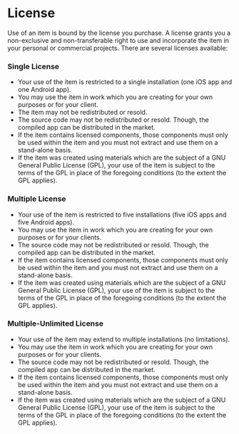 # License

Use of an item is bound by the license you purchase. A license grants you a non-exclusive and non-transferable right to use and incorporate the item in your personal or commercial projects. There are several licenses available:

### Single License

* Your use of the item is restricted to a single installation \(one iOS app and one Android app\).
* You may use the item in work which you are creating for your own purposes or for your client.
* The item may not be redistributed or resold.
* The source code may not be redistributed or resold. Though, the compiled app can be distributed in the market.
* If the item contains licensed components, those components must only be used within the item and you must not extract and use them on a stand-alone basis.
* If the item was created using materials which are the subject of a GNU General Public License \(GPL\), your use of the item is subject to the terms of the GPL in place of the foregoing conditions \(to the extent the GPL applies\).



### Multiple License

* Your use of the item is restricted to five installations \(five iOS apps and five Android apps\).
* You may use the item in work which you are creating for your own purposes or for your clients.
* The source code may not be redistributed or resold. Though, the compiled app can be distributed in the market.
* If the item contains licensed components, those components must only be used within the item and you must not extract and use them on a stand-alone basis.
* If the item was created using materials which are the subject of a GNU General Public License \(GPL\), your use of the item is subject to the terms of the GPL in place of the foregoing conditions \(to the extent the GPL applies\).



### Multiple-Unlimited License

* Your use of the item may extend to multiple installations \(no limitations\).
* You may use the item in work which you are creating for your own purposes or for your clients.
* The source code may not be redistributed or resold. Though, the compiled app can be distributed in the market.
* If the item contains licensed components, those components must only be used within the item and you must not extract and use them on a stand-alone basis.
* If the item was created using materials which are the subject of a GNU General Public License \(GPL\), your use of the item is subject to the terms of the GPL in place of the foregoing conditions \(to the extent the GPL applies\).



